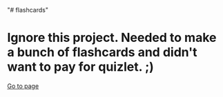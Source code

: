 "# flashcards" 
<h1>Ignore this project. Needed to make a bunch of flashcards and didn't want to pay for quizlet. ;) </h1>
<a href="https://savlm.github.io/flashcards/">Go to page</a>
